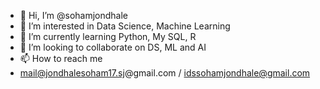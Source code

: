 - 👋 Hi, I’m @sohamjondhale
- 👀 I’m interested in Data Science, Machine Learning
- 🌱 I’m currently learning Python, My SQL, R
- 💞️ I’m looking to collaborate on DS, ML and AI
- 📫 How to reach me 
- mail@jondhalesoham17.sj@gmail.com / idssohamjondhale@gmail.com

<!---
sohamjondhale/sohamjondhale is a ✨ special ✨ repository because its `README.md` (this file) appears on your GitHub profile.
You can click the Preview link to take a look at your changes.
--->
